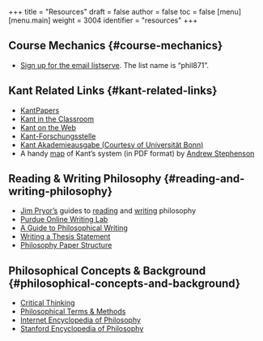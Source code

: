 +++
title = "Resources"
draft = false
author = false
toc = false
[menu]
  [menu.main]
    weight = 3004
    identifier = "resources"
+++

## Course Mechanics {#course-mechanics}

-   [Sign up for the email listserve](https://listserv.unl.edu/signup-anon). The list name is &ldquo;phil871&rdquo;.


## Kant Related Links {#kant-related-links}

-   [KantPapers](http://kantpapers.org)
-   [Kant in the Classroom](http://www.manchester.edu/kant/Home/index.htm)
-   [Kant on the Web](http://staffweb.hkbu.edu.hk/ppp/Kant.html)
-   [Kant-Forschungsstelle](http://www.kant.uni-mainz.de/Welcome.html)
-   [Kant Akademieausgabe (Courtesy of Universität Bonn)](https://korpora.zim.uni-duisburg-essen.de/Kant/verzeichnisse-gesamt.html)
-   A handy [map](http://nebula.wsimg.com/f812ac8f2593c570c9df12068d2dbd80?AccessKeyId=A9004B8B795F6CE7B9FA&disposition=0&alloworigin=1) of Kant&rsquo;s system (in PDF format) by [Andrew Stephenson](http://www.acstephenson.com/home.html)


## Reading &amp; Writing Philosophy {#reading-and-writing-philosophy}

-   [Jim Pryor&rsquo;s](http://www.jimpryor.net) guides to [reading](http://www.jimpryor.net/teaching/guidelines/reading.html) and [writing](http://www.jimpryor.net/teaching/guidelines/writing.html) philosophy
-   [Purdue Online Writing Lab](http://owl.english.purdue.edu/owl/)
-   [A Guide to Philosophical Writing](http://writingproject.fas.harvard.edu/files/hwp/files/philosophical_writing.pdf)
-   [Writing a Thesis Statement](https://www.dropbox.com/s/lyods0bt22x8u6l/ThesisOverview.pdf?dl=0)
-   [Philosophy Paper Structure](https://www.dropbox.com/s/eaggc570nfu6nqa/PaperStructure.pdf?dl=0)


## Philosophical Concepts &amp; Background {#philosophical-concepts-and-background}

-   [Critical Thinking](http://philosophy.hku.hk/think/)
-   [Philosophical Terms &amp; Methods](http://www.jimpryor.net/teaching/vocab/index.html)
-   [Internet Encyclopedia of Philosophy](http://www.iep.utm.edu/)
-   [Stanford Encyclopedia of Philosophy](http://plato.stanford.edu)
